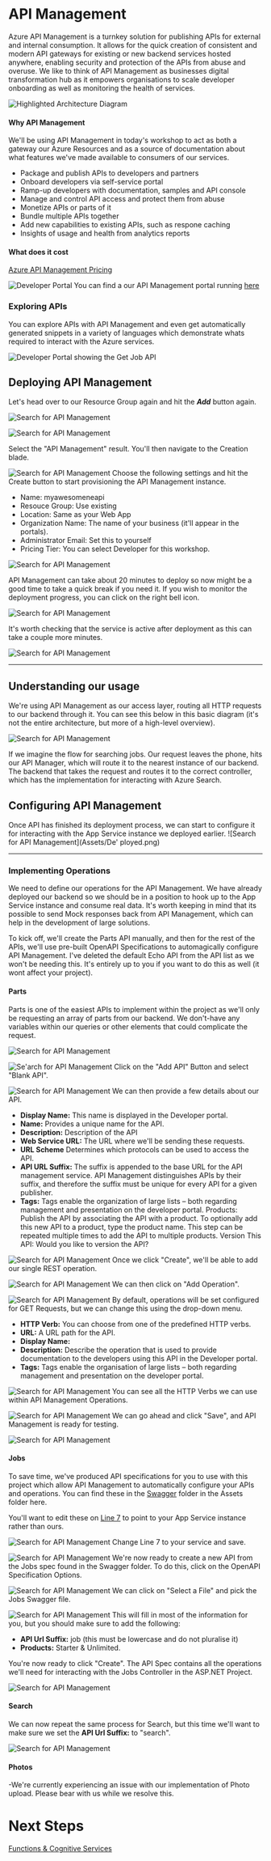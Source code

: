 # API Management
Azure API Management is a turnkey solution for publishing APIs for external and internal consumption. It allows for the quick creation of consistent and modern API gateways for existing or new backend services hosted anywhere, enabling security and protection of the APIs from abuse and overuse. We like to think of API Management as businesses digital transformation hub as it empowers organisations to scale developer onboarding as well as monitoring the health of services. 

![Highlighted Architecture Diagram](Assets/HighlightedArchitecture.png)

#### Why API Management

We'll be using API Management in today's workshop to act as both a gateway our Azure Resources and as a source of documentation about what features we've made available to consumers of our services. 

- Package and publish APIs to developers and partners
- Onboard developers via self-service portal
- Ramp-up developers with documentation, samples and API console
- Manage and control API access and protect them from abuse
- Monetize APIs or parts of it
- Bundle multiple APIs together
- Add new capabilities to existing APIs, such as respone caching
- Insights of usage and health from analytics reports

#### What does it cost

[Azure API Management Pricing](https://azure.microsoft.com/en-us/pricing/details/api-management/)

![Developer Portal](Assets/DeveloperPortal.png)
You can find a our API Management portal running [here](https://contosomaintenance.portal.azure-api.net/)

### Exploring APIs
You can explore APIs with API Management and even get automatically generated snippets in a variety of languages which demonstrate whats required to interact with the Azure services. 

![Developer Portal showing the Get Job API](Assets/DeveloperPortalApiView.png)

## Deploying API Management 
Let's head over to our Resource Group again and hit the ***Add*** button again. 

![Search for API Management](Assets/SearchForApiManagement.png)

![Search for API Management](Assets/ApiManagmentSearchResults.png)

Select the "API Management" result. You'll then navigate to the Creation blade. 
    
![Search for API Management](Assets/ApiManagementFillInfo.png)
Choose the following settings and hit the Create button to start provisioning the API Management instance.

* Name: myawesomeneapi
* Resouce Group: Use existing
* Location: Same as your Web App
* Organization Name: The name of your business (it'll appear in the portals). 
* Administrator Email: Set this to yourself
* Pricing Tier: You can select Developer for this workshop. 

![Search for API Management](Assets/DeploymentProgress.png)

API Management can take about 20 minutes to deploy so now might be a good time to take a quick break if you need it. If you wish to monitor the deployment progress, you can click on the right bell icon. 

![Search for API Management](Assets/DeploymentProgress.png)


It's worth checking that the service is active after deployment as this can take a couple more minutes. 

![Search for API Management](Assets/ActivatingService.png)

---

## Understanding our usage
We're using API Management as our access layer, routing all HTTP requests to our backend through it. You can see this below in this basic diagram (it's not the entire architecture, but more of a high-level overview). 

![Search for API Management](Assets/RequestFlow.png)

If we imagine the flow for searching jobs. Our request leaves the phone, hits our API Manager, which will route it to the nearest instance of our backend. The backend that takes the request and routes it to the correct controller, which has the implementation for interacting with Azure Search. 

## Configuring API Management
Once API has finished its deployment process, we can start to configure it for interacting with the App Service instance we deployed earlier. 
![Search for API Management](Assets/De' ployed.png)

---
### Implementing Operations
We need to define our operations for the API Management. We have already deployed our backend so we should be in a position to hook up to the App Service instance and consume real data. It's worth keeping in mind that its possible to send Mock responses back from API Management, which can help in the development of large solutions. 

To kick off, we'll create the Parts API manually, and then for the rest of the APIs, we'll use pre-built OpenAPI Specifications to automagically configure API Management. I've deleted the default Echo API from the API list as we won't be needing this. It's entirely up to you if you want to do this as well (it wont affect your project). 

#### Parts
Parts is one of the easiest APIs to implement within the project as we'll only be requesting an array of parts from our backend. We don't-have any variables within our queries or other elements that could complicate the request. 

![Search for API Management](Assets/AddAPIPartsFirstStep.png)

![Se'arch for API Management](Assets/CreateBlankAPI.png)
Click on the "Add API" Button and select "Blank API".

![Search for API Management](Assets/AddingPartsAPI.png)
We can then provide a few details about our API.

* **Display Name:** This name is displayed in the Developer portal.
* **Name:** Provides a unique name for the API.
* **Description:** Description of the API
* **Web Service URL:** The URL where we'll be sending these requests.
* **URL Scheme** Determines which protocols can be used to access the API.
* **API URL Suffix:** The suffix is appended to the base URL for the API management service. API Management distinguishes APIs by their suffix, and therefore the suffix must be unique for every API for a given publisher.
* **Tags:** Tags enable the organization of large lists – both regarding management and presentation on the developer portal.
Products: Publish the API by associating the API with a product. To optionally add this new API to a product, type the product name. This step can be repeated multiple times to add the API to multiple products.
Version This API: Would you like to version the API?

![Search for API Management](Assets/NewAPIPartsComplete.png)
Once we click "Create", we'll be able to add our single REST operation. 

![Search for API Management](Assets/EmptyPartsAPI.png)
We can then click on "Add Operation".

![Search for API Management](Assets/CreatePartsGETOperation.png)
By default, operations will be set configured for GET Requests, but we can change this using the drop-down menu. 

* **HTTP Verb:** You can choose from one of the predefined HTTP verbs.
* **URL:** A URL path for the API.
* **Display Name:**
* **Description:** Describe the operation that is used to provide documentation to the developers using this API in the Developer portal.
* **Tags:** Tags enable the organisation of large lists – both regarding management and presentation on the developer portal.

![Search for API Management](Assets/PartsOperatoinsTypeDropdown.png)
You can see all the HTTP Verbs we can use within API Management Operations. 

![Search for API Management](Assets/PartsOperationFilledIn.png)
We can go ahead and click "Save", and API Management is ready for testing. 

![Search for API Management](Assets/PartsTest.png)

#### Jobs
To save time, we've produced API specifications for you to use with this project which allow API Management to automatically configure your APIs and operations. You can find these in the [Swagger](/Assets/Swagger/) folder in the Assets folder here. 

You'll want to edit these on [Line 7](https://github.com/MikeCodesDotNet/Mobile-Cloud-Workshop/blob/cae3c1e5366a78170eb217f897b7d4398f7bfd32/Walkthrough%20Guide/05_API_Management/Assets/Swagger/Jobs.swagger.json#L7) to point to your App Service instance rather than ours.

![Search for API Management](Assets/EditingSwaggerDEf.png)
Change Line 7 to your service and save. 

![Search for API Management](Assets/CreateFromOpenAPISpec.png)
We're now ready to create a new API from the Jobs spec found in the Swagger folder. To do this, click on the OpenAPI Specification Options. 

![Search for API Management](Assets/CreateFromOpenAPISpecEmpty.png)
We can click on "Select a File" and pick the Jobs Swagger file. 

![Search for API Management](Assets/CreateAPIAutoFilled.png)
This will fill in most of the information for you, but you should make sure to add the following: 

* **API Url Suffix:** job (this must be lowercase and do not pluralise it) 
* **Products:** Starter & Unlimited. 

You're now ready to click "Create". The API Spec contains all the operations we'll need for interacting with the Jobs Controller in the ASP.NET Project. 

![Search for API Management](Assets/JobsCreated.png)

#### Search
We can now repeat the same process for Search, but this time we'll want to make sure we set the **API Url Suffix:** to "search". 

![Search for API Management](Assets/AddingSearch.png)

#### Photos
-We're currently experiencing an issue with our implementation of Photo upload. Please bear with us while we resolve this. 

# Next Steps 
[Functions & Cognitive Services](../07_Functions_Cognitive_Services)
